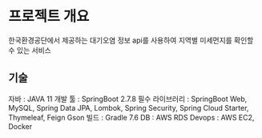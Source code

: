 # 프로젝트 개요
한국환경공단에서 제공하는 대기오염 정보 api를 사용하여 지역별 미세먼지를 확인할 수 있는 서비스

## 기술
자바 : JAVA 11
개발 툴 : SpringBoot 2.7.8
필수 라이브러리 : SpringBoot Web, MySQL, Spring Data JPA, Lombok, Spring Security, Spring Cloud Starter, Thymeleaf, Feign Gson
빌드 : Gradle 7.6
DB : AWS RDS
Devops : AWS EC2, Docker